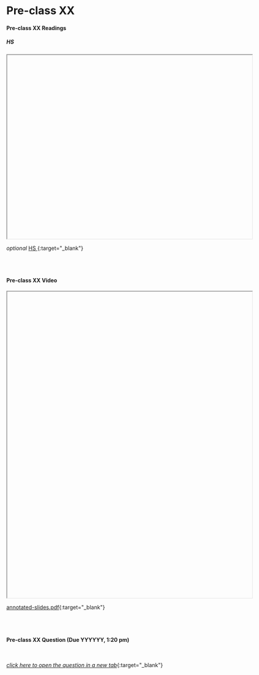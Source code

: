 # Pre-class XX

#### Pre-class XX Readings

##### HS 
<iframe src="" width="640" height="480" allowfullscreen>
</iframe>

<br>

*optional* [HS ](){:target="_blank"}

<br>
<br>

#### Pre-class XX Video

<iframe src="" width="640" height="800" frameborder="20" marginheight="0" marginwidth="0">Loading…
</iframe>

[annotated-slides.pdf](){:target="_blank"}

<br>
<br>

#### Pre-class XX Question (Due YYYYYY, 1:20 pm)

<br>

[*click here to open the question in a new tab*](){:target="_blank"}

<iframe src="" width="640" height="800" frameborder="0" marginheight="0" marginwidth="0">Loading…
</iframe>
